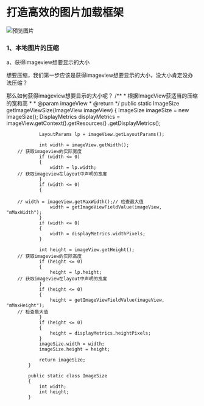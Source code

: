 # 打造高效的图片加载框架

![预览图片](https://github.com/Demigirlz/network_imageloader_with_diskcache/blob/master/a.gif "预览图片")

### 1、本地图片的压缩

   a、获得imageview想要显示的大小

   想要压缩，我们第一步应该是获得imageview想要显示的大小，没大小肯定没办法压缩？

   那么如何获得imageview想要显示的大小呢？
                /**
                     * 根据ImageView获适当的压缩的宽和高
                     *
                    * @param imageView
                    * @return
                    */
                 public static ImageSize getImageViewSize(ImageView imageView)
                {
                ImageSize imageSize = new ImageSize();
                DisplayMetrics displayMetrics = imageView.getContext().getResources()
                        .getDisplayMetrics();

                LayoutParams lp = imageView.getLayoutParams();

                int width = imageView.getWidth();
        // 获取imageview的实际宽度
                if (width <= 0)
                {
                    width = lp.width;
        // 获取imageview在layout中声明的宽度
                }
                if (width <= 0)
                {

        // width = imageView.getMaxWidth();// 检查最大值
                    width = getImageViewFieldValue(imageView, "mMaxWidth");
                }
                if (width <= 0)
                {
                    width = displayMetrics.widthPixels;
                }

                int height = imageView.getHeight();
        // 获取imageview的实际高度
                if (height <= 0)
                {
                    height = lp.height;
        // 获取imageview在layout中声明的宽度
                }
                if (height <= 0)
                {
                    height = getImageViewFieldValue(imageView, "mMaxHeight");
        // 检查最大值
                }
                if (height <= 0)
                {
                    height = displayMetrics.heightPixels;
                }
                imageSize.width = width;
                imageSize.height = height;

                return imageSize;
            }

            public static class ImageSize
            {
                int width;
                int height;
            }


